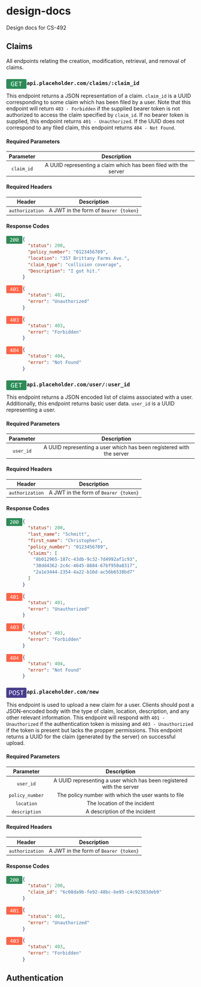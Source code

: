 # design-docs
Design docs for CS-492

## Claims
All endpoints relating the creation, modification, retrieval, and
removal of claims.


<h3>
  <img src="assets/GET.png" height="26.4" align="left">
  <code>api.placeholder.com/claims/:claim_id</code>
</h3>

This endpoint returns a JSON representation of a claim.  `claim_id` is a UUID corresponding to some
claim which has been filed by a user.  Note that this endpoint will return `403 - Forbidden` if the
supplied bearer token is not authorized to access the claim specified by `claim_id`.  If no bearer token is supplied, this endpoint returns `401 - Unauthorized`.  If the UUID does not correspond to
any filed claim, this endpoint returns `404 - Not Found`.

#### Required Parameters
|  Parameter |                            Description                           |
|:----------:|:----------------------------------------------------------------:|
| `claim_id` | A UUID representing a claim which has been filed with the server |

#### Required Headers
|      Header     |              Description              |
|:---------------:|:-------------------------------------:|
| `authorization` | A JWT in the form of `Bearer {token}` |

#### Response Codes
<img align="left" src="assets/200.png" height="21">

```json
{
  "status": 200,
  "policy_number": "0123456789",
  "location": "357 Brittany Farms Ave.",
  "claim_type": "collision coverage",
  "Description": "I got hit."
}
```

<img align="left" src="assets/401.png" height="21">

```json
{
  "status": 401,
  "error": "Unauthorized"
}
```

<img align="left" src="assets/403.png" height="21">

```json
{
  "status": 403,
  "error": "Forbidden"
}
```

<img align="left" src="assets/404.png" height="21">

```json
{
  "status": 404,
  "error": "Not Found"
}
```


<h3>
  <img src="assets/GET.png" height="26.4" align="left">
  <code>api.placeholder.com/user/:user_id</code>
</h3>

This endpoint returns a JSON encoded list of claims associated with a
user.  Additionally, this endpoint returns basic user data. `user_id`
is a UUID representing a user.

#### Required Parameters
|  Parameter |                               Description                            |
|:----------:|:--------------------------------------------------------------------:|
| `user_id`  | A UUID representing a user which has been registered with the server |

#### Required Headers
|      Header     |              Description              |
|:---------------:|:-------------------------------------:|
| `authorization` | A JWT in the form of `Bearer {token}` |

#### Response Codes
<img align="left" src="assets/200.png" height="21">

```json
{
  "status": 200,
  "last_name": "Schmitt",
  "first_name": "Christopher",
  "policy_number": "0123456789",
  "claims": [
    "8b012965-187c-43db-9c32-7d4992af1c93",
    "38dd4362-2c4c-4645-8884-67bf950a8317",
    "2a1e3444-2354-4a22-b16d-ac56b6538bd7"
  ]
}
```

<img align="left" src="assets/401.png" height="21">

```json
{
  "status": 401,
  "error": "Unauthorized"
}
```

<img align="left" src="assets/403.png" height="21">

```json
{
  "status": 403,
  "error": "Forbidden"
}
```

<img align="left" src="assets/404.png" height="21">

```json
{
  "status": 404,
  "error": "Not Found"
}
```


<h3>
  <img src="assets/POST.png" height="26.4" align="left">
  <code>api.placeholder.com/new</code>
</h3>

This endpoint is used to upload a new claim for a user.  Clients should 
post a JSON-encoded body with the type of claim, location, description,
and any other relevant information.  This endpoint will respond with `401 - Unauthorized`
if the authentication token is missing and `403 - Unauthorizied` if the token
is present but lacks the propper permissions.  This endpoint returns a UUID
for the claim (generated by the server) on successful upload.

#### Required Parameters
|  Parameter |                               Description                            |
|:----------:|:--------------------------------------------------------------------:|
| `user_id`  | A UUID representing a user which has been registered with the server |
| `policy_number`  | The policy number with which the user wants to file |
| `location`  | The location of the incident |
| `description`  | A description of the incident |

#### Required Headers
|      Header     |              Description              |
|:---------------:|:-------------------------------------:|
| `authorization` | A JWT in the form of `Bearer {token}` |

#### Response Codes
<img align="left" src="assets/200.png" height="21">

```json
{
  "status": 200,
  "claim_id": "6c08da9b-fe92-48bc-be95-c4c92383deb9"
}
```

<img align="left" src="assets/401.png" height="21">

```json
{
  "status": 401,
  "error": "Unauthorized"
}
```

<img align="left" src="assets/403.png" height="21">

```json
{
  "status": 403,
  "error": "Forbidden"
}
```


## Authentication
